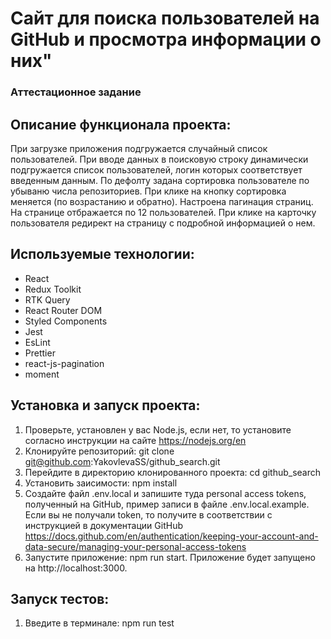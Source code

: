 # Сайт для поиска пользователей на GitHub и просмотра информации о них" 
### Аттестационное задание

## Описание функционала проекта:
При загрузке приложения подгружается случайный список пользователей. При вводе данных в поисковую строку динамически подгружается список пользователей, логин которых соответствует введенным данным. По дефолту задана сортировка пользователе по убываню числа репозиториев. При клике на кнопку сортировка меняется (по возрастанию и обратно). Настроена пагинация страниц. На странице отбражается по 12 пользователей. При клике на карточку пользователя редирект на страницу с подробной информацией о нем.

## Используемые технологии:
- React
- Redux Toolkit
- RTK Query
- React Router DOM
- Styled Components
- Jest
- EsLint
- Prettier
- react-js-pagination
- moment


## Установка и запуск проекта:
1. Проверьте, установлен у вас Node.js, если нет, то установите согласно инструкции на сайте https://nodejs.org/en
2. Клонируйте репозиторий: git clone git@github.com:YakovlevaSS/github_search.git
3. Перейдите в директорию клонированного проекта: cd github_search
4. Установить заисимости: npm install
5. Создайте файл .env.local и запишите туда personal access tokens, полученный на GitHub, пример записи в файле .env.local.example. Если вы не получали token, то получите в соответствии с инструкцией в документации GitHub https://docs.github.com/en/authentication/keeping-your-account-and-data-secure/managing-your-personal-access-tokens
6. Запустите приложение: npm run start.
Приложение будет запущено на http://localhost:3000.

## Запуск тестов:
1. Введите в терминале: npm run test




